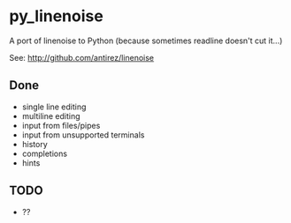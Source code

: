 # py_linenoise

A port of linenoise to Python (because sometimes readline doesn't cut it...)

See: http://github.com/antirez/linenoise

## Done
 * single line editing
 * multiline editing
 * input from files/pipes
 * input from unsupported terminals
 * history
 * completions
 * hints

## TODO
 * ??
